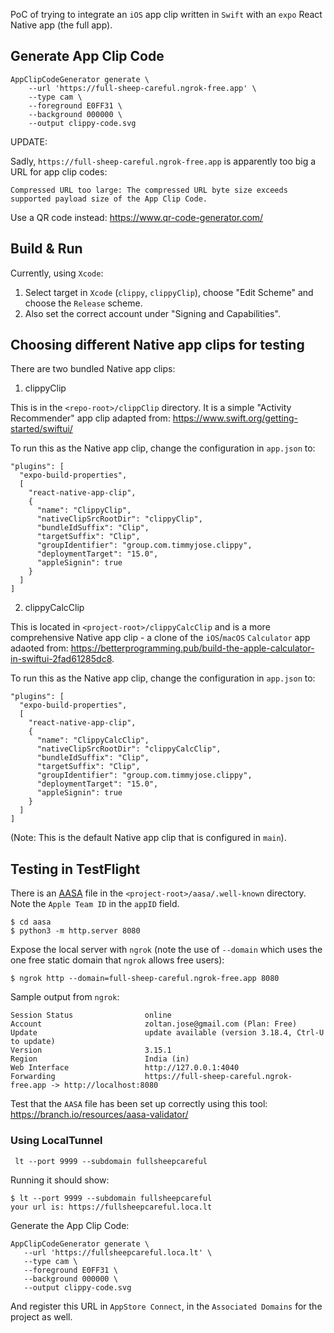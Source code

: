PoC of trying to integrate an `iOS` app clip written in `Swift` with an `expo` React Native app (the full app).


## Generate App Clip Code

```
AppClipCodeGenerator generate \
    --url 'https://full-sheep-careful.ngrok-free.app' \
    --type cam \
    --foreground E0FF31 \
    --background 000000 \
    --output clippy-code.svg
```

UPDATE:

Sadly, `https://full-sheep-careful.ngrok-free.app` is apparently too big a URL for app clip codes:

```
Compressed URL too large: The compressed URL byte size exceeds supported payload size of the App Clip Code.
```

Use a QR code instead: https://www.qr-code-generator.com/


## Build & Run

Currently, using `Xcode`:

1. Select target in `Xcode` (`clippy`, `clippyClip`), choose "Edit Scheme" and choose the `Release` scheme.
2. Also set the correct account under "Signing and Capabilities".


## Choosing different Native app clips for testing

There are two bundled Native app clips:

1. clippyClip

This is in the `<repo-root>/clippClip` directory. It is a simple "Activity Recommender" app clip adapted from: https://www.swift.org/getting-started/swiftui/

To run this as the Native app clip, change the configuration in `app.json` to:

````
"plugins": [
  "expo-build-properties",
  [
    "react-native-app-clip",
    {
      "name": "ClippyClip",
      "nativeClipSrcRootDir": "clippyClip",
      "bundleIdSuffix": "Clip",
      "targetSuffix": "Clip",
      "groupIdentifier": "group.com.timmyjose.clippy",
      "deploymentTarget": "15.0",
      "appleSignin": true
    }
  ]
]
````

2. clippyCalcClip

This is located in `<project-root>/clippyCalcClip` and is a more comprehensive Native app clip - a clone of the `iOS`/`macOS` `Calculator` app
adaoted from: https://betterprogramming.pub/build-the-apple-calculator-in-swiftui-2fad61285dc8.

To run this as the Native app clip, change the configuration in `app.json` to:

```
"plugins": [
  "expo-build-properties",
  [
    "react-native-app-clip",
    {
      "name": "ClippyCalcClip",
      "nativeClipSrcRootDir": "clippyCalcClip",
      "bundleIdSuffix": "Clip",
      "targetSuffix": "Clip",
      "groupIdentifier": "group.com.timmyjose.clippy",
      "deploymentTarget": "15.0",
      "appleSignin": true
    }
  ]
]

```

(Note: This is the default Native app clip that is configured in `main`).

## Testing in TestFlight

There is an [AASA](https://developer.apple.com/documentation/xcode/supporting-associated-domains) file in the `<project-root>/aasa/.well-known` directory. Note the `Apple Team ID` in the `appID` field.

```
$ cd aasa
$ python3 -m http.server 8080
```

Expose the local server with `ngrok` (note the use of `--domain` which uses the one free static domain that `ngrok` allows free users):

```
$ ngrok http --domain=full-sheep-careful.ngrok-free.app 8080
```

Sample output from `ngrok`:

```
Session Status                online
Account                       zoltan.jose@gmail.com (Plan: Free)
Update                        update available (version 3.18.4, Ctrl-U to update)
Version                       3.15.1
Region                        India (in)
Web Interface                 http://127.0.0.1:4040
Forwarding                    https://full-sheep-careful.ngrok-free.app -> http://localhost:8080
```

Test that the `AASA` file has been set up correctly using this tool: https://branch.io/resources/aasa-validator/

### Using LocalTunnel

```
 lt --port 9999 --subdomain fullsheepcareful
 ```

 Running it should show:

 ```
$ lt --port 9999 --subdomain fullsheepcareful
your url is: https://fullsheepcareful.loca.lt
 ```

Generate the App Clip Code:

 ```
AppClipCodeGenerator generate \
    --url 'https://fullsheepcareful.loca.lt' \
    --type cam \
    --foreground E0FF31 \
    --background 000000 \
    --output clippy-code.svg
```

And register this URL in `AppStore Connect`, in the `Associated Domains` for the project as well.